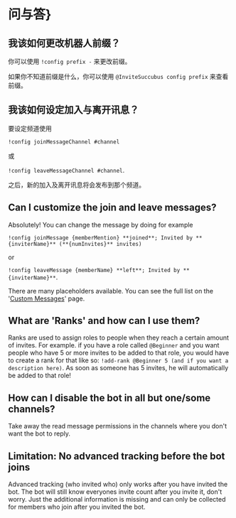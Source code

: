 # 问与答}

## 我该如何更改机器人前缀？

你可以使用 `!config prefix -` 来更改前缀。

如果你不知道前缀是什么，你可以使用 `@InviteSuccubus config prefix` 来查看前缀。

## 我该如何设定加入与离开讯息？

要设定频道使用

`!config joinMessageChannel #channel`

或

`!config leaveMessageChannel #channel`.

之后，新的加入及离开讯息将会发布到那个频道。

## Can I customize the join and leave messages?

Absolutely! You can change the message by doing for example

`!config joinMessage {memberMention} **joined**; Invited by **{inviterName}** (**{numInvites}** invites)`

or

`!config leaveMessage {memberName} **left**; Invited by **{inviterName}**`.

There are many placeholders available. You can see the full list on the '[Custom Messages](/zh-CN/modules/invites/custom-messages.md)' page.

## What are 'Ranks' and how can I use them?

Ranks are used to assign roles to people when they reach a certain amount of invites. For example. if you have a role called `@Beginner` and you want people who have 5 or more invites to be added to that role, you would have to create a rank for that like so: `!add-rank @Beginner 5 (and if you want a description here)`. As soon as someone has 5 invites, he will automatically be added to that role!

## How can I disable the bot in all but one/some channels?

Take away the read message permissions in the channels where you don't want the bot to reply.

## Limitation: No advanced tracking before the bot joins

Advanced tracking (who invited who) only works after you have invited the bot. The bot will still know everyones invite count after you invite it, don't worry. Just the additional information is missing and can only be collected for members who join after you invited the bot.
